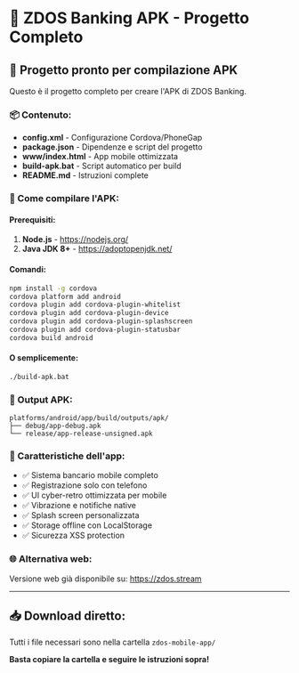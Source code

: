 # 📱 ZDOS Banking APK - Progetto Completo

## 🎯 Progetto pronto per compilazione APK

Questo è il progetto completo per creare l'APK di ZDOS Banking.

### 📦 Contenuto:

- **config.xml** - Configurazione Cordova/PhoneGap
- **package.json** - Dipendenze e script del progetto  
- **www/index.html** - App mobile ottimizzata
- **build-apk.bat** - Script automatico per build
- **README.md** - Istruzioni complete

### 🚀 Come compilare l'APK:

#### Prerequisiti:
1. **Node.js** - https://nodejs.org/
2. **Java JDK 8+** - https://adoptopenjdk.net/

#### Comandi:
```bash
npm install -g cordova
cordova platform add android
cordova plugin add cordova-plugin-whitelist
cordova plugin add cordova-plugin-device
cordova plugin add cordova-plugin-splashscreen
cordova plugin add cordova-plugin-statusbar
cordova build android
```

#### O semplicemente:
```bash
./build-apk.bat
```

### 📍 Output APK:
```
platforms/android/app/build/outputs/apk/
├── debug/app-debug.apk
└── release/app-release-unsigned.apk
```

### 📱 Caratteristiche dell'app:

- ✅ Sistema bancario mobile completo
- ✅ Registrazione solo con telefono
- ✅ UI cyber-retro ottimizzata per mobile
- ✅ Vibrazione e notifiche native
- ✅ Splash screen personalizzata
- ✅ Storage offline con LocalStorage
- ✅ Sicurezza XSS protection

### 🌐 Alternativa web:
Versione web già disponibile su: https://zdos.stream

---

## 📥 Download diretto:

Tutti i file necessari sono nella cartella `zdos-mobile-app/`

**Basta copiare la cartella e seguire le istruzioni sopra!**

